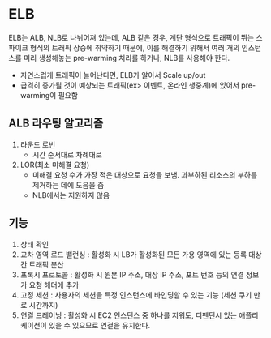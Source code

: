# ELB

ELB는 ALB, NLB로 나뉘어져 있는데, ALB 같은 경우, 계단 형식으로 트래픽이 뛰는 스파이크 형식의 트래픽 상승에 취약하기 때문에,
이를 해결하기 위해서 여러 개의 인스턴스를 미리 생성해놓는 pre-warming 처리를 하거나, NLB를 사용해야 한다.
- 자연스럽게 트래픽이 늘어난다면, ELB가 알아서 Scale up/out 
- 급격히 증가될 것이 예상되는 트래픽(ex> 이벤트, 온라인 생중계)에 있어서 pre-warming이 필요함

## ALB 라우팅 알고리즘
1. 라운드 로빈 
    - 시간 순서대로 차례대로
2. LOR(최소 미해결 요청)
    - 미해결 요청 수가 가장 적은 대상으로 요청을 보냄. 과부하된 리소스의 부하를 제거하는 데에 도움을 줌
    - NLB에서는 지원하지 않음

## 기능
1. 상태 확인
2. 교차 영역 로드 밸런싱 : 활성화 시 LB가 활성화된 모든 가용 영역에 있는 등록 대상 간 트래픽 분산
3. 프록시 프로토콜 : 활성화 시 원본 IP 주소, 대상 IP 주소, 포트 번호 등의 연결 정보가 요청 헤더에 추가
4. 고정 세션 : 사용자의 세션을 특정 인스턴스에 바인딩할 수 있는 기능 (세션 쿠기 만료 시간까지)
5. 연결 드레이닝 : 활성화 시 EC2 인스턴스 중 하나를 지워도, 디펜던시 있는 애플리케이션이 있을 수 있으므로 연결을 유지한다.
